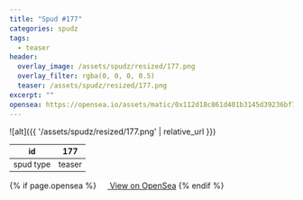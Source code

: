 ```yaml
---
title: "Spud #177"
categories: spudz
tags:
  - teaser
header:
  overlay_image: /assets/spudz/resized/177.png
  overlay_filter: rgba(0, 0, 0, 0.5)
  teaser: /assets/spudz/resized/177.png
excerpt: ""
opensea: https://opensea.io/assets/matic/0x112d18c861d401b3145d39236bf149f01e18beed/177
---
```

![alt]({{ '/assets/spudz/resized/177.png' | relative_url }})

| id | 177 |
|-|-|
| spud type | teaser |

{% if page.opensea %}
<a href="{{page.opensea}}" class="btn btn--info" onclick="window.open(this.href, '_blank'); return false;"><img src="/assets/images/opensea.svg" width="16px"><span>  View on OpenSea</span></a>
{% endif %}
